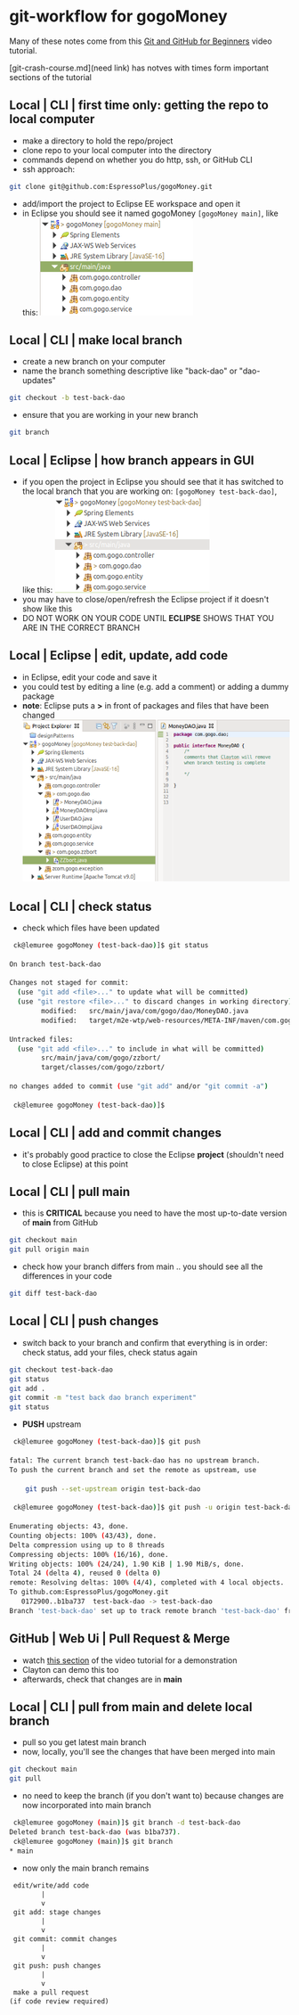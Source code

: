 # git-workflow for gogoMoney
Many of these notes come from this [Git and GitHub for Beginners](https://youtu.be/RGOj5yH7evk?t=1956) video tutorial.

[git-crash-course.md](need link) has notves with times form important sections of the tutorial


## Local | CLI | first time only: getting the repo to local computer
* make a directory to hold the repo/project
* clone repo to your local computer into the directory
* commands depend on whether you do http, ssh, or GitHub CLI
* ssh approach:
```bash
git clone git@github.com:EspressoPlus/gogoMoney.git
```
* add/import the project to Eclipse EE workspace and open it
* in Eclipse you should see it named gogoMoney ```[gogoMoney main]```, like this:
![gogoMoney_main.png](https://github.com/EspressoPlus/gogo-workflow/blob/main/gogoMoney_main.png)


## Local | CLI | make local branch
* create a new branch on your computer
* name the branch something descriptive like "back-dao" or "dao-updates"
```bash
git checkout -b test-back-dao
```
* ensure that you are working in your new branch
```bash
git branch
```

## Local | Eclipse | how branch appears in GUI
* if you open the project in Eclipse you should see that it has switched to the local branch that you are working on: ```[gogoMoney test-back-dao]```, like this:
![gogoMoney_test-back-dao.png](https://github.com/EspressoPlus/gogo-workflow/blob/main/gogoMoney_test-back-dao.png)
* you may have to close/open/refresh the Eclipse project if it doesn't show like this
* DO NOT WORK ON YOUR CODE UNTIL **ECLIPSE** SHOWS THAT YOU ARE IN THE CORRECT BRANCH

## Local | Eclipse | edit, update, add code
* in Eclipse, edit your code and save it
* you could test by editing a line (e.g. add a comment) or adding a dummy package
* **note**: Eclipse puts a **>** in front of packages and files that have been changed
![gogoMoney_Eclipse-w-changes.png](https://github.com/EspressoPlus/gogo-workflow/blob/main/gogoMoney_Eclipse-w-changes.png)


## Local | CLI | check status
* check which files have been updated
```bash
 ck@lemuree gogoMoney (test-back-dao)]$ git status

On branch test-back-dao

Changes not staged for commit:
  (use "git add <file>..." to update what will be committed)
  (use "git restore <file>..." to discard changes in working directory)
        modified:   src/main/java/com/gogo/dao/MoneyDAO.java
        modified:   target/m2e-wtp/web-resources/META-INF/maven/com.gogo/gogoMoney/pom.properties

Untracked files:
  (use "git add <file>..." to include in what will be committed)
        src/main/java/com/gogo/zzbort/
        target/classes/com/gogo/zzbort/

no changes added to commit (use "git add" and/or "git commit -a")

 ck@lemuree gogoMoney (test-back-dao)]$ 

```



## Local | CLI | add and commit changes
* it's probably good practice to close the Eclipse **project** (shouldn't need to close Eclipse) at this point


## Local | CLI | pull main
* this is **CRITICAL** because you need to have the most up-to-date version of **main** from GitHub
```bash
git checkout main
git pull origin main
```
* check how your branch differs from main .. you should see all the differences in your code
```bash
git diff test-back-dao
```


## Local | CLI | push changes
* switch back to your branch and confirm that everything is in order: check status, add your files, check status again
```bash
git checkout test-back-dao
git status
git add .
git commit -m "test back dao branch experiment"
git status
```
* **PUSH** upstream 
```bash
 ck@lemuree gogoMoney (test-back-dao)]$ git push

fatal: The current branch test-back-dao has no upstream branch.
To push the current branch and set the remote as upstream, use

    git push --set-upstream origin test-back-dao

 ck@lemuree gogoMoney (test-back-dao)]$ git push -u origin test-back-dao 

Enumerating objects: 43, done.
Counting objects: 100% (43/43), done.
Delta compression using up to 8 threads
Compressing objects: 100% (16/16), done.
Writing objects: 100% (24/24), 1.90 KiB | 1.90 MiB/s, done.
Total 24 (delta 4), reused 0 (delta 0)
remote: Resolving deltas: 100% (4/4), completed with 4 local objects.
To github.com:EspressoPlus/gogoMoney.git
   0172900..b1ba737  test-back-dao -> test-back-dao
Branch 'test-back-dao' set up to track remote branch 'test-back-dao' from 'origin'.
```

## GitHub | Web Ui | Pull Request & Merge
* watch [this section](https://youtu.be/RGOj5yH7evk?t=2675) of the video tutorial for a demonstration
* Clayton can demo this too
* afterwards, check that changes are in **main**


## Local | CLI | pull from main and delete local branch
* pull so you get latest main branch
* now, locally, you'll see the changes that have been merged into main
```bash
git checkout main
git pull
```
* no need to keep the branch (if you don't want to) because changes are now incorporated into main branch
```bash
 ck@lemuree gogoMoney (main)]$ git branch -d test-back-dao
Deleted branch test-back-dao (was b1ba737).
 ck@lemuree gogoMoney (main)]$ git branch 
* main
```
* now only the main branch remains




```
 edit/write/add code 
        |
        v
 git add: stage changes
        |
        v
 git commit: commit changes
        |
        v
 git push: push changes
        |
        v
 make a pull request
(if code review required)
```

